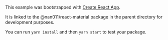 This example was bootstrapped with [Create React App](https://github.com/facebook/create-react-app).

It is linked to the @nan011/react-material package in the parent directory for development purposes.

You can run `yarn install` and then `yarn start` to test your package.
